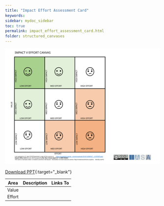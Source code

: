 ```yaml
---
title: "Impact Effort Assessment Card"
keywords: 
sidebar: mydoc_sidebar
toc: true
permalink: impact_effort_assessment_card.html
folder: structured_canvases
---
```


![image001](media/impact_effort_assessment_card001.svg)

[Download PPT](media/ppt/impact_effort_assessment_card.ppt){:target="_blank"}

| Area | Description | Links To |
| --- | --- | --- |
| Value |   |   |
| Effort |   |   |